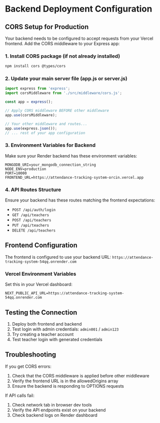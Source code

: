 # Backend Deployment Configuration

## CORS Setup for Production

Your backend needs to be configured to accept requests from your Vercel frontend. Add the CORS middleware to your Express app:

### 1. Install CORS package (if not already installed)
```bash
npm install cors @types/cors
```

### 2. Update your main server file (app.js or server.js)
```javascript
import express from 'express';
import corsMiddleware from './src/middleware/cors.js';

const app = express();

// Apply CORS middleware BEFORE other middleware
app.use(corsMiddleware);

// Your other middleware and routes...
app.use(express.json());
// ... rest of your app configuration
```

### 3. Environment Variables for Backend
Make sure your Render backend has these environment variables:
```
MONGODB_URI=your_mongodb_connection_string
NODE_ENV=production
PORT=10000
FRONTEND_URL=https://attendance-tracking-system-orcin.vercel.app
```

### 4. API Routes Structure
Ensure your backend has these routes matching the frontend expectations:
- `POST /api/auth/login`
- `GET /api/teachers`
- `POST /api/teachers`
- `PUT /api/teachers`
- `DELETE /api/teachers`

## Frontend Configuration

The frontend is configured to use your backend URL: `https://attendance-tracking-system-54qq.onrender.com`

### Vercel Environment Variables
Set this in your Vercel dashboard:
```
NEXT_PUBLIC_API_URL=https://attendance-tracking-system-54qq.onrender.com
```

## Testing the Connection

1. Deploy both frontend and backend
2. Test login with admin credentials: `admin001` / `admin123`
3. Try creating a teacher account
4. Test teacher login with generated credentials

## Troubleshooting

If you get CORS errors:
1. Check that the CORS middleware is applied before other middleware
2. Verify the frontend URL is in the allowedOrigins array
3. Ensure the backend is responding to OPTIONS requests

If API calls fail:
1. Check network tab in browser dev tools
2. Verify the API endpoints exist on your backend
3. Check backend logs on Render dashboard
